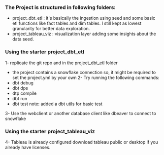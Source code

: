 ### The Project is structured in following folders:
- project_dbt_etl : it's basically the ingestion using seed and some basic etl functions like fact tables and dim tables. I still kept as lowest granularity for better data exploration.
- project_tableau_viz : visualization layer adding some insights about the data seed.

### Using the starter project_dbt_etl
1- replicate the git repo and in the project_dbt_etl folder
- the project contains a snowflake connection so, it might be required to set the project.yml by your own
2- Try running the following commands:
- dbt debug
- dbt dps 
- dtp compile
- dbt run
- dbt test
note: added a dbt utils for basic test 

3- Use the webclient or another database client like dbeaver to connect to snowflake

### Using the starter project_tableau_viz
4- Tableau is already configured download tableau public or desktop if you already have licenses.
